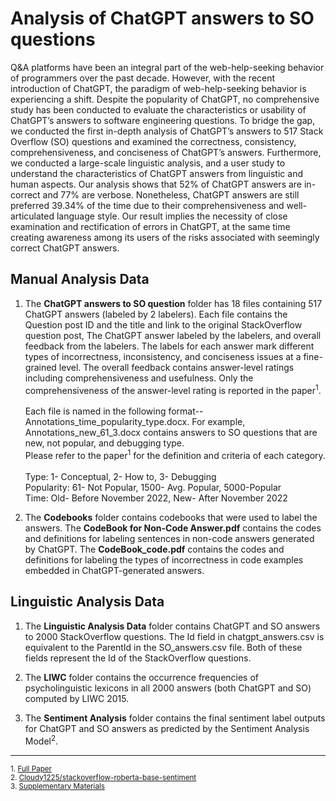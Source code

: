 # Analysis of  ChatGPT answers to SO questions


Q&A platforms have been an integral part of the web-help-seeking behavior of programmers over the past decade. However, with the recent introduction of ChatGPT, the paradigm of web-help-seeking behavior is experiencing a shift. Despite the popularity of ChatGPT, no comprehensive study has been conducted to evaluate the characteristics or usability of ChatGPT’s answers to software engineering questions. To bridge the gap, we conducted the first in-depth analysis of ChatGPT’s answers to 517 Stack Overflow (SO) questions and examined the correctness, consistency, comprehensiveness, and conciseness of ChatGPT’s answers. Furthermore, we conducted a large-scale linguistic analysis, and a user study to understand the characteristics of ChatGPT answers from linguistic and human aspects. Our analysis shows that 52% of ChatGPT answers are in- correct and 77% are verbose. Nonetheless, ChatGPT answers are still preferred 39.34% of the time due to their comprehensiveness and well-articulated language style. Our result implies the necessity of close examination and rectification of errors in ChatGPT, at the same time creating awareness among its users of the risks associated with seemingly correct ChatGPT answers.

## Manual Analysis Data


1. The **ChatGPT answers to SO question** folder has 18 files containing 517 ChatGPT answers (labeled by 2 labelers). Each file contains the Question post ID and the title and link to the original StackOverflow question post, The ChatGPT answer labeled by the labelers, and overall feedback from the labelers. The labels for each answer mark different types of incorrectness, inconsistency, and conciseness issues at a fine-grained level. The overall feedback contains answer-level ratings including comprehensiveness and usefulness. Only the comprehensiveness of the answer-level rating is reported in the paper<sup>1</sup>. <br /> <br />
Each file is named in the following format--  Annotations_time_popularity_type.docx. For example, Annotations_new_61_3.docx contains answers to SO questions that are new, not popular, and debugging type. <br />
Please refer to the paper<sup>1</sup> for the definition and criteria of each category. <br /><br />
  Type: 1- Conceptual, 2- How to, 3- Debugging <br />
  Popularity: 61- Not Popular, 1500- Avg. Popular, 5000-Popular <br />
  Time: Old- Before November 2022, New- After November 2022 <br />

2. The **Codebooks** folder contains codebooks that were used to label the answers. The **CodeBook for Non-Code Answer.pdf** contains the codes and definitions for labeling sentences in non-code answers generated by ChatGPT. The **CodeBook_code.pdf** contains the codes and definitions for labeling the types of incorrectness in code examples embedded in ChatGPT-generated answers.

## Linguistic Analysis Data

1. The **Linguistic Analysis Data** folder contains ChatGPT and SO answers to 2000 StackOverflow questions. The Id field in chatgpt_answers.csv is equivalent to the ParentId in the SO_answers.csv file. Both of these fields represent the  Id of the StackOverflow questions. 

2. The **LIWC** folder contains the occurrence frequencies of psycholinguistic lexicons in all 2000 answers (both ChatGPT and SO) computed by LIWC 2015.

3.  The **Sentiment Analysis** folder contains the final sentiment label outputs for ChatGPT and SO answers as predicted by the Sentiment Analysis Model<sup>2</sup>. 

---
<sub>1. [Full Paper](https://dl.acm.org/doi/pdf/10.1145/3613904.3642596) </sub><br />
<sub>2. [Cloudy1225/stackoverflow-roberta-base-sentiment](https://huggingface.co/Cloudy1225/stackoverflow-roberta-base-sentiment)</sub><br />
<sub>3. [Supplementary Materials](https://dl.acm.org/doi/10.1145/3613904.3642596#sec-supp) </sub>


